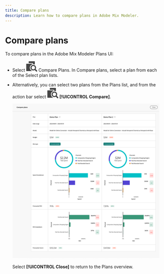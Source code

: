```yaml
---
title: Compare plans
description: Learn how to compare plans in Adobe Mix Modeler.
---
```


# Compare plans

To compare plans in the Adobe Mix Modeler Plans UI: 

* Select ![Compare](../assets/icons/Compare.svg) Compare Plans. In Compare plans, select a plan from each of the Select plan lists.

* Alternatively, you can select two plans from the Plans list, and from the action bar select ![Compare](../assets/icons/Compare.svg) **[!UICONTROL Compare]**.
  

  ![Compare plans](../assets/compare-plans.png)

  Select **[!UICONTROL Close]** to return to the Plans overview.
